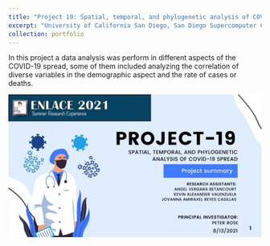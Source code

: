 ```yaml
---
title: "Project 19: Spatial, temporal, and phylogenetic analysis of COVID-19 spread"
excerpt: "University of California San Diego, San Diego Supercomputer Center, Summer research experience project, 2021<br/><img src='../assets/images/Project-19.jpg' width='500' height='300'>"
collection: portfolio
---
```


In this project a data analysis was perform in different aspects of the COVID-19 spread, some of them included analyzing the correlation of diverse variables in the demographic aspect and the rate of cases or deaths.

<a href="https://github.com/Kevin-Valenzuela/enlace2021_kv">![Project 19: Spatial, temporal, and phylogenetic analysis of COVID-19 spreade](/assets/images/Project-19.jpg)<a/>
